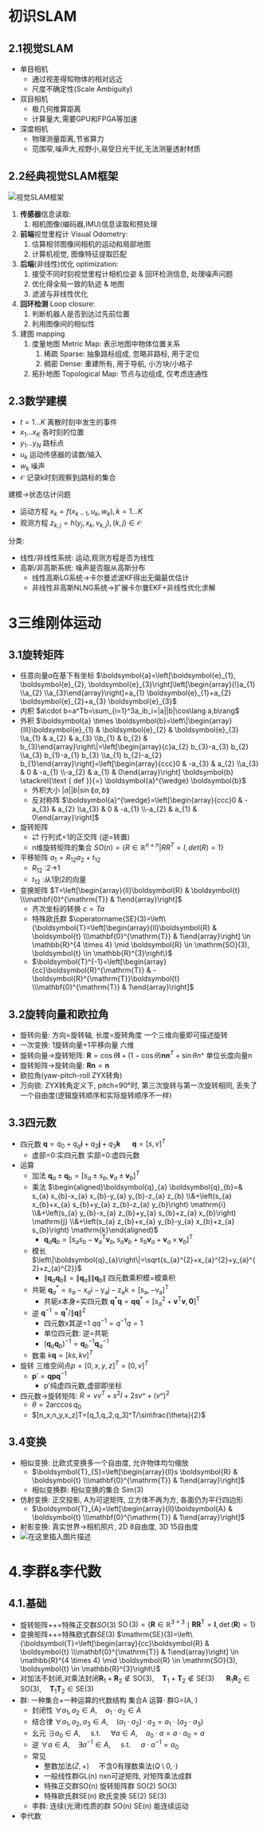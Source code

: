 # 初识SLAM

## 2.1视觉SLAM

- 单目相机
  - 通过视差得知物体的相对远近
  - 尺度不确定性(Scale Ambiguity)
- 双目相机
  - 极几何推算距离
  - 计算量大,需要GPU和FPGA等加速
- 深度相机
  - 物理测量距离,节省算力
  - 范围窄,噪声大,视野小,易受日光干扰,无法测量透射材质

## 2.2经典视觉SLAM框架

![视觉SLAM框架](/img/%E8%A7%86%E8%A7%89SLAM%E6%A1%86%E6%9E%B6.png)

1. **传感器**信息读取: 
   1. 相机图像(编码器,IMU)信息读取和预处理
2. **前端**视觉里程计 Visual Odometry: 
   1. 估算相邻图像间相机的运动和局部地图
   2. 计算机视觉, 图像特征提取匹配
3. **后端**(非线性)优化 optimization: 
   1. 接受不同时刻视觉里程计相机位姿 & 回环检测信息, 处理噪声问题
   2. 优化得全局一致的轨迹 & 地图
   3. 滤波与非线性优化
4. **回环检测** Loop closure: 
   1. 判断机器人是否到达过先前位置
   2. 利用图像间的相似性
5. 建图 mapping
   1. 度量地图 Metric Map: 表示地图中物体位置关系
      1. 稀疏 Sparse: 抽象路标组成, 忽略非路标, 用于定位
      2. 稠密 Dense: 重建所有, 用于导航, 小方块/小格子
   2. 拓扑地图 Topological Map: 节点与边组成, 仅考虑连通性

## 2.3数学建模

- $t=1 ... K$ 离散时刻中发生的事件
- $x_1 ... x_K$ 各时刻的位置
- $y_1 ... y_N$ 路标点
- $u_k$ 运动传感器的读数/输入
- $w_k$ 噪声
- $\mathcal{O}$ 记录k时刻观察到j路标的集合

建模->状态估计问题

- 运动方程 $x_k=f(x_{k-1},u_k,w_k), k=1...K$
- 观测方程 $z_{k,j}=h(y_j,x_k,v_{k,j}), (k,j)\in\mathcal{O}$

分类:

- 线性/非线性系统: 运动,观测方程是否为线性
- 高斯/非高斯系统: 噪声是否服从高斯分布
  - 线性高斯LG系统->卡尔曼滤波KF得出无偏最优估计
  - 非线性非高斯NLNG系统->扩展卡尔曼EKF+非线性优化求解

## 

# 3三维刚体运动

## 3.1旋转矩阵

- 任意向量$a$在基下有坐标 $\boldsymbol{a}=\left[\boldsymbol{e}_{1}, \boldsymbol{e}_{2}, \boldsymbol{e}_{3}\right]\left[\begin{array}{l}a_{1} \\a_{2} \\a_{3}\end{array}\right]=a_{1} \boldsymbol{e}_{1}+a_{2} \boldsymbol{e}_{2}+a_{3} \boldsymbol{e}_{3}$
- 内积 $a\cdot b=a^Tb=\sum_{i=1}^3a_ib_i=|a||b|\cos\lang a,b\rang$
- 外积 $\boldsymbol{a} \times \boldsymbol{b}=\left\|\begin{array}{lll}\boldsymbol{e}_{1} & \boldsymbol{e}_{2} & \boldsymbol{e}_{3} \\a_{1} & a_{2} & a_{3} \\b_{1} & b_{2} & b_{3}\end{array}\right\|=\left[\begin{array}{c}a_{2} b_{3}-a_{3} b_{2} \\a_{3} b_{1}-a_{1} b_{3} \\a_{1} b_{2}-a_{2} b_{1}\end{array}\right]=\left[\begin{array}{ccc}0 & -a_{3} & a_{2} \\a_{3} & 0 & -a_{1} \\-a_{2} & a_{1} & 0\end{array}\right] \boldsymbol{b} \stackrel{\text { def }}{=} \boldsymbol{a}^{\wedge} \boldsymbol{b}$
  - 外积大小 $|a||b|\sin\lang a,b\rang$
  - 反对称阵 $\boldsymbol{a}^{\wedge}=\left[\begin{array}{ccc}0 & -a_{3} & a_{2} \\a_{3} & 0 & -a_{1} \\-a_{2} & a_{1} & 0\end{array}\right]$
- 旋转矩阵
  - $\rightleftarrows$ 行列式=1的正交阵 (逆=转置)
  - n维旋转矩阵的集合 $SO(n)=\{R\in \mathbb{R}^{n\times n}|RR^T=I,det(R)=1 \}$
- 平移矩阵 $a_1=R_{12}a_2+t_{12}$
  - $R_{12}$ :2->1
  - $t_{12}$ :从1到2的向量
- 变换矩阵 $T=\left[\begin{array}{ll}\boldsymbol{R} & \boldsymbol{t} \\\mathbf{0}^{\mathrm{T}} & 1\end{array}\right]$
  - 齐次坐标的转换 $c=Ta$
  - 特殊欧氏群 $\operatorname{SE}(3)=\left\{\boldsymbol{T}=\left[\begin{array}{ll}\boldsymbol{R} & \boldsymbol{t} \\\mathbf{0}^{\mathrm{T}} & 1\end{array}\right] \in \mathbb{R}^{4 \times 4} \mid \boldsymbol{R} \in \mathrm{SO}(3), \boldsymbol{t} \in \mathbb{R}^{3}\right\}$
  - $\boldsymbol{T}^{-1}=\left[\begin{array}{cc}\boldsymbol{R}^{\mathrm{T}} & -\boldsymbol{R}^{\mathrm{T}}\boldsymbol{t} \\\mathbf{0}^{\mathrm{T}} & 1\end{array}\right]$

## 3.2旋转向量和欧拉角
- 旋转向量: 方向=旋转轴, 长度=旋转角度 一个三维向量即可描述旋转
- 一次变换: 1旋转向量+1平移向量 六维
- 旋转向量->旋转矩阵: $\textbf{R}=\cos\theta\textbf{I}+(1-\cos\theta)\textbf{nn}^T+\sin\theta n\^{}$  单位长度向量n
- 旋转矩阵->旋转向量: $\textbf{Rn}=\textbf{n}$
- 欧拉角(yaw-pitch-roll ZYX转角)
- 万向锁: ZYX转角定义下, pitch=90°时, 第三次旋转与第一次旋转相同, 丢失了一个自由度(逻辑旋转顺序和实际旋转顺序不一样)

## 3.3四元数
- 四元数 $\textbf{q}=q_0+q_q\textbf{i}+q_2\textbf{j}+q_3\textbf{k}$$~~~~~$ $\textbf{q}=[s,v]^T$
  - 虚部=0:实四元数 实部=0:虚四元数
- 运算
  - 加法 $\textbf{q}_a\pm \textbf{q}_b=[s_a\pm s_b,\textbf{v}_a\pm \textbf{v}_b]^T$
  - 乘法 $\begin{aligned}\boldsymbol{q}_{a} \boldsymbol{q}_{b}=& s_{a} s_{b}-x_{a} x_{b}-y_{a} y_{b}-z_{a} z_{b} \\&+\left(s_{a} x_{b}+x_{a} s_{b}+y_{a} z_{b}-z_{a} y_{b}\right) \mathrm{i} \\&+\left(s_{a} y_{b}-x_{a} z_{b}+y_{a} s_{b}+z_{a} x_{b}\right) \mathrm{j} \\&+\left(s_{a} z_{b}+x_{a} y_{b}-y_{a} x_{b}+z_{a} s_{b}\right) \mathrm{k}\end{aligned}$
    - $\boldsymbol{q}_{a} \boldsymbol{q}_{b}=\left[s_{a} s_{b}-\boldsymbol{v}_{a}^{\mathrm{T}} \boldsymbol{v}_{b}, s_{a} \boldsymbol{v}_{b}+s_{b} \boldsymbol{v}_{a}+\boldsymbol{v}_{a} \times \boldsymbol{v}_{b}\right]^{\mathrm{T}}$
  - 模长 $\left\|\boldsymbol{q}_{a}\right\|=\sqrt{s_{a}^{2}+x_{a}^{2}+y_{a}^{2}+z_{a}^{2}}$
    - $\left\|\boldsymbol{q}_{a} \boldsymbol{q}_{b}\right\|=\left\|\boldsymbol{q}_{a}\right\|\left\|\boldsymbol{q}_{b}\right\|$ 四元数乘积模=模乘积
  - 共轭 $\boldsymbol{q}_{a}^{*}=s_{a}-x_{a} \mathrm{i}-\mathrm{y}_{\mathrm{a}} \mathrm{j}-\mathrm{z}_{\mathrm{a}} \mathrm{k}=\left[\mathrm{s}_{\mathrm{a}},-\mathrm{v}_{\mathrm{a}}\right]^{\mathrm{T}}$
    - 共轭x本身=实四元数 $\boldsymbol{q}^{*} \boldsymbol{q}=\boldsymbol{q} \boldsymbol{q}^{*}=\left[s_{a}^{2}+\boldsymbol{v}^{\mathrm{T}} \boldsymbol{v}, \boldsymbol{0}\right]^{\mathrm{T}}$
  - 逆 $\boldsymbol{q}^{-1}=\boldsymbol{q}^{*} /\|\boldsymbol{q}\|^{2}$
    - 四元数x其逆=1 $q q^{-1}=q^{-1} q=1$
    - 单位四元数: 逆=共轭
    - $\left(\boldsymbol{q}_{a} \boldsymbol{q}_{b}\right)^{-1}=\boldsymbol{q}_{b}^{-1} \boldsymbol{q}_{a}^{-1}$
  - 数乘 $k\textbf{q} = [ks, kv]^T$
- 旋转 三维空间点$p=[0,x,y,z]^T=[0,v]^T$
  - $\textbf{p}'=\textbf{qpq}^{-1}$ 
    - p'纯虚四元数,虚部即坐标
- 四元数->旋转矩阵: $R=vv^T+s^2I+2sv\^{}+(v\^{})^2$
  - $\theta = 2\arccos q_0$
  - $[n_x,n_y,x_z]T=[q_1,q_2,q_3]^T/\sin\frac{\theta}{2}$

## 3.4变换
- 相似变换: 比欧式变换多一个自由度, 允许物体均匀缩放
  - $\boldsymbol{T}_{S}=\left[\begin{array}{ll}s \boldsymbol{R} & \boldsymbol{t} \\\mathbf{0}^{\mathrm{T}} & 1\end{array}\right]$
  - 相似变换群: 相似变换的集合 Sim(3)
- 仿射变换: 正交投影, A为可逆矩阵, 立方体不再为方, 各面仍为平行四边形
  - $\boldsymbol{T}_{A}=\left[\begin{array}{ll}\boldsymbol{A} & \boldsymbol{t} \\\mathbf{0}^{\mathrm{T}} & 1\end{array}\right]$
- 射影变换: 真实世界->相机照片, 2D 8自由度, 3D 15自由度
- ![在这里插入图片描述](https://img-blog.csdnimg.cn/9cd50cbec8544ad58ac149d5fbaa960d.png)

# 4.李群&李代数
## 4.1.基础
- 旋转矩阵++=特殊正交群$SO(3)$ $\operatorname{SO}(3)=\left\{\boldsymbol{R} \in \mathbb{R}^{3 \times 3} \mid \boldsymbol{R} \boldsymbol{R}^{\mathrm{T}}=\boldsymbol{I}, \operatorname{det}(\boldsymbol{R})=1\right\}$
- 变换矩阵++=特殊欧式群$SE(3)$ $\mathrm{SE}(3)=\left\{\boldsymbol{T}=\left[\begin{array}{cc}\boldsymbol{R} & \boldsymbol{t} \\\mathbf{0}^{\mathrm{T}} & 1\end{array}\right] \in \mathbb{R}^{4 \times 4} \mid \boldsymbol{R} \in \mathrm{SO}(3), \boldsymbol{t} \in \mathbb{R}^{3}\right\}$
- 对加法不封闭,对乘法封闭$\boldsymbol{R}_{1}+\boldsymbol{R}_{2} \notin \mathrm{SO}(3), \quad \boldsymbol{T}_{1}+\boldsymbol{T}_{2} \notin \mathrm{SE}(3)$ $~~~~$ $\boldsymbol{R}_{1} \boldsymbol{R}_{2} \in \mathrm{SO}(3), \quad \boldsymbol{T}_{1} \boldsymbol{T}_{2} \in \mathrm{SE}(3)$
- 群: 一种集合+一种运算的代数结构  集合A 运算· 群G=(A,·)
  - 封闭性 $\forall a_{1}, a_{2} \in A, \quad a_{1} \cdot a_{2} \in A$
  - 结合律 $\forall a_{1}, a_{2}, a_{3} \in A, \quad\left(a_{1} \cdot a_{2}\right) \cdot a_{3}=a_{1} \cdot\left(a_{2} \cdot a_{3}\right)$
  - 幺元 $\exists a_{0} \in A, \quad \text { s.t. } \quad \forall a \in A, \quad a_{0} \cdot a=a \cdot a_{0}=a$
  - 逆 $\forall a \in A, \quad \exists a^{-1} \in A, \quad \text { s.t. } \quad a \cdot a^{-1}=a_{0}$
  - 常见
    - 整数加法$(Z,+)$$~~~~$ 不含0有理数乘法$(Q\setminus 0,·)$
    - 一般线性群GL(n) nxn可逆矩阵, 对矩阵乘法成群
    - 特殊正交群SO(n) 旋转矩阵群 SO(2) SO(3)
    - 特殊欧氏群SE(n) 欧氏变换 SE(2) SE(3)
  - 李群: 连续(光滑)性质的群 SO(n) SE(n) 能连续运动
- 李代数